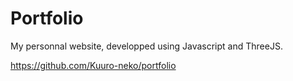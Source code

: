 # Portfolio

My personnal website, developped using Javascript and ThreeJS.

https://github.com/Kuuro-neko/portfolio

